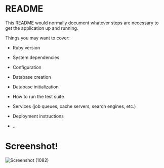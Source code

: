 # README

This README would normally document whatever steps are necessary to get the
application up and running.

Things you may want to cover:

* Ruby version

* System dependencies

* Configuration

* Database creation

* Database initialization

* How to run the test suite

* Services (job queues, cache servers, search engines, etc.)

* Deployment instructions

* ...

# Screenshot!


![Screenshot (1082)](https://user-images.githubusercontent.com/111583166/235307237-1f67b011-45fc-447a-a506-e325897aab9b.png)
